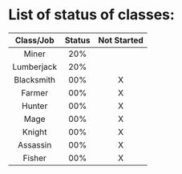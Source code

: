 # List of status of classes:
| Class/Job | Status | Not Started |
| :-------: | :----: | :---------: |
| Miner | 20% |   | 
| Lumberjack | 20% |   | 
| Blacksmith | 00% | X | 
| Farmer | 00% | X | 
| Hunter | 00% | X | 
| Mage | 00% | X | 
| Knight | 00% | X | 
| Assassin | 00% | X | 
| Fisher | 00% | X | 
